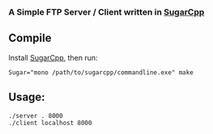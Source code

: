 ### A Simple FTP Server / Client written in [SugarCpp](https://github.com/curimit/SugarCpp)

## Compile

Install [SugarCpp](https://github.com/curimit/SugarCpp), then run:

	Sugar="mono /path/to/sugarcpp/commandline.exe" make

## Usage:

	./server . 8000
	./client localhost 8000
